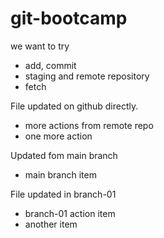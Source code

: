 # git-bootcamp

we want to try
* add, commit
* staging and remote repository
* fetch

File updated on github directly.
* more actions from remote repo
* one more action

Updated fom main branch
* main branch item

File updated in branch-01
* branch-01 action item
* another item
